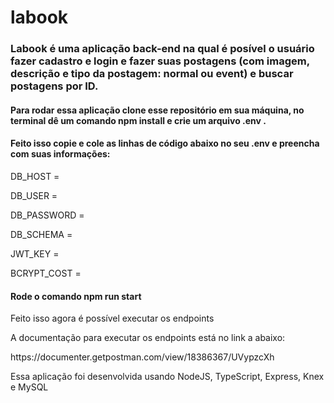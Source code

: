# labook

### Labook é uma aplicação back-end na qual é posível o usuário fazer cadastro e login e fazer suas postagens (com imagem, descrição e tipo da postagem: normal ou event) e buscar postagens por ID. 

#### Para rodar essa aplicação clone esse repositório em sua máquina, no terminal dê um comando npm install e crie um arquivo .env .

#### Feito isso copie e cole as linhas de código abaixo no seu .env e preencha com suas informações:

<p>DB_HOST = </p>
<p>DB_USER = </p>
<p> DB_PASSWORD = </p>
<p> DB_SCHEMA = </p>
<p> JWT_KEY = </p>
<p> BCRYPT_COST = </p>

#### Rode o comando npm run start

<p>Feito isso agora é possível executar os endpoints </p>

<p> A documentação para executar os endpoints está no link a abaixo: </p>
<p> https://documenter.getpostman.com/view/18386367/UVypzcXh </p>

</p> Essa aplicação foi desenvolvida usando NodeJS, TypeScript, Express, Knex e MySQL </p>
